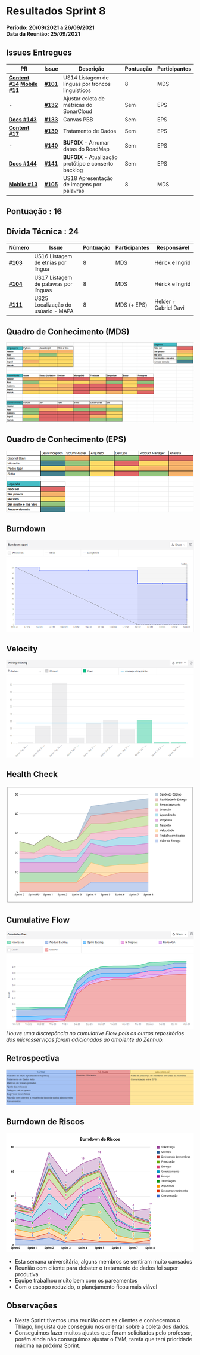 # Resultados Sprint 8

**Período: 20/09/2021 a 26/09/2021**<br>
**Data da Reunião: 25/09/2021**

## Issues Entregues
| PR | Issue | Descrição | Pontuação | Participantes |
|----|-------|-----------|-----------|---------------|
| [**Content #14**](https://github.com/fga-eps-mds/2021.1-Multilind-content-server/pull/14) [**Mobile #11**](https://github.com/fga-eps-mds/2021.1-Multilind-Mobile-App/pull/11) | [**#101**](https://github.com/fga-eps-mds/2021.1-Multilind-Docs/issues/101) | US14 Listagem de línguas por troncos linguísticos | 8 | MDS |
| - | [**#132**](https://github.com/fga-eps-mds/2021.1-Multilind-Docs/issues/132) | Ajustar coleta de métricas do SonarCloud | Sem | EPS |
| [**Docs #143**](https://github.com/fga-eps-mds/2021.1-Multilind-Docs/pull/143) | [**#133**](https://github.com/fga-eps-mds/2021.1-Multilind-Docs/issues/133) | Canvas PBB | Sem | EPS |
| [**Content #17**](https://github.com/fga-eps-mds/2021.1-Multilind-content-server/pull/17) | [**#139**](https://github.com/fga-eps-mds/2021.1-Multilind-Docs/issues/139) | Tratamento de Dados | Sem | EPS |
| - | [**#140**](https://github.com/fga-eps-mds/2021.1-Multilind-Docs/issues/140) | **BUFGIX** - Arrumar datas do RoadMap | Sem | EPS |
| [**Docs #144**](https://github.com/fga-eps-mds/2021.1-Multilind-Docs/pull/144) | [**#141**](https://github.com/fga-eps-mds/2021.1-Multilind-Docs/issues/140) | **BUFGIX** - Atualização protótipo e conserto backlog | Sem | EPS |
| [**Mobile #13**](https://github.com/fga-eps-mds/2021.1-Multilind-Mobile-App/pull/13) | [**#105**](https://github.com/fga-eps-mds/2021.1-Multilind-Docs/issues/105) | US18 Apresentação de imagens por palavras | 8 | MDS |


## Pontuação : 16
## Dívida Técnica : 24
| Número | Issue | Pontuação | Participantes | Responsável |
|--------|-------|-----------|---------------|-------------|
| [**#103**](https://github.com/fga-eps-mds/2021.1-Multilind-Docs/issues/103) | US16 Listagem de etnias por língua | 8 | MDS | Hérick e Ingrid |
| [**#104**](https://github.com/fga-eps-mds/2021.1-Multilind-Docs/issues/104) | US17 Listagem de palavras por línguas | 8 | MDS | Hérick e Ingrid |
| [**#111**](https://github.com/fga-eps-mds/2021.1-Multilind-Docs/issues/111) | US25 Localização do usúario - MAPA | 8 | MDS (+ EPS) | Helder + Gabriel Davi |


## Quadro de Conhecimento (MDS)
![quadro8](../../img/quadroConhecimento/quadro8.png)

## Quadro de Conhecimento (EPS)
![quadro8](../../img/quadroConhecimento/Equadro8.png)
## Burndown
![burn8](../../img/burndown/burndown8.png)

## Velocity
![velocity8](../../img/velocity/velocity8.png)

## Health Check
![health8](../../img/healthCheck/health8.png)

## Cumulative Flow
![cumulative8](../../img/cumulativeFlow/cumulative8.png)
*Houve uma discrepância no cumulative Flow pois os outros repositórios dos microsserviços foram adicionados ao ambiente do Zenhub.*

## Retrospectiva
![retro8](../../img/retrospective/retro8.png)

## Burndown de Riscos
![riscos8](../../img/riscos/riscos8.png)

* Esta semana universitária, alguns membros se sentiram muito cansados
* Reunião com cliente para debater o tratamento de dados foi super produtiva
* Equipe trabalhou muito bem com os pareamentos
* Com o escopo reduzido, o planejamento ficou mais viável

## Observações
* Nesta Sprint tivemos uma reunião com as clientes e conhecemos o Thiago, linguista que conseguiu nos orientar sobre a coleta dos dados.
* Conseguimos fazer muitos ajustes que foram solicitados pelo professor, porém ainda não conseguimos ajustar o EVM, tarefa que terá prioridade máxima na próxima Sprint.